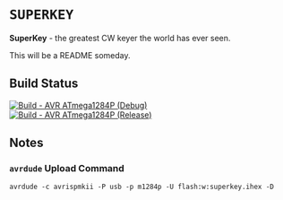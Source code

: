 # `SUPERKEY`

**SuperKey** - the greatest CW keyer the world has ever seen.

This will be a README someday.

## Build Status

[![Build - AVR ATmega1284P (Debug)](https://github.com/xchrishawk/superkey/actions/workflows/build-atmega1284p-debug.yaml/badge.svg)](https://github.com/xchrishawk/superkey/actions/workflows/build-atmega1284p-debug.yaml)  
[![Build - AVR ATmega1284P (Release)](https://github.com/xchrishawk/superkey/actions/workflows/build-atmega1284p-release.yaml/badge.svg)](https://github.com/xchrishawk/superkey/actions/workflows/build-atmega1284p-release.yaml)

## Notes

### `avrdude` Upload Command

```
avrdude -c avrispmkii -P usb -p m1284p -U flash:w:superkey.ihex -D
```
